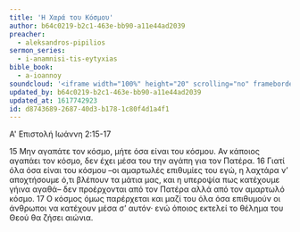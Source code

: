 ```yaml
---
title: 'Η Χαρά του Κόσμου'
author: b64c0219-b2c1-463e-bb90-a11e44ad2039
preacher:
  - aleksandros-pipilios
sermon_series:
  - i-anamnisi-tis-eytyxias
bible_book:
  - a-ioannoy
soundcloud: '<iframe width="100%" height="20" scrolling="no" frameborder="no" allow="autoplay" src="https://w.soundcloud.com/player/?url=https%3A//api.soundcloud.com/tracks/709778419%3Fsecret_token%3Ds-NXsnN&color=%23ff5500&inverse=false&auto_play=false&show_user=true"></iframe>'
updated_by: b64c0219-b2c1-463e-bb90-a11e44ad2039
updated_at: 1617742923
id: d8743689-2687-40d3-b178-1c80f4d1a4f1
---
```

Α' Επιστολή Ιωάννη 2:15-17

15 Μην αγαπάτε τον κόσμο, μήτε όσα είναι του κόσμου. Αν κάποιος αγαπάει τον κόσμο, δεν έχει μέσα του την αγάπη για τον Πατέρα. 16 Γιατί όλα όσα είναι του κόσμου –οι αμαρτωλές επιθυμίες του εγώ, η λαχτάρα ν’ αποχτήσουμε ό,τι βλέπουν τα μάτια μας, και η υπεροψία πως κατέχουμε γήινα αγαθά– δεν προέρχονται από τον Πατέρα αλλά από τον αμαρτωλό κόσμο. 17 Ο κόσμος όμως παρέρχεται και μαζί του όλα όσα επιθυμούν οι άνθρωποι να κατέχουν μέσα σ’ αυτόν· ενώ όποιος εκτελεί το θέλημα του Θεού θα ζήσει αιώνια.